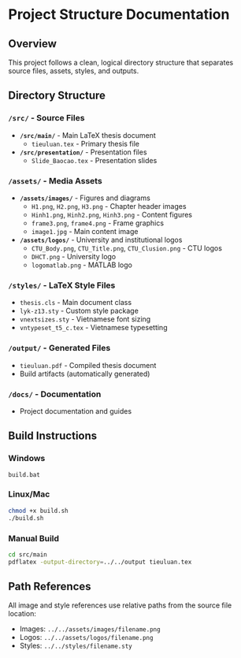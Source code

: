 # Project Structure Documentation

## Overview
This project follows a clean, logical directory structure that separates source files, assets, styles, and outputs.

## Directory Structure

### `/src/` - Source Files
- **`/src/main/`** - Main LaTeX thesis document
  - `tieuluan.tex` - Primary thesis file
- **`/src/presentation/`** - Presentation files
  - `Slide_Baocao.tex` - Presentation slides

### `/assets/` - Media Assets
- **`/assets/images/`** - Figures and diagrams
  - `H1.png`, `H2.png`, `H3.png` - Chapter header images
  - `Hinh1.png`, `Hinh2.png`, `Hinh3.png` - Content figures
  - `frame3.png`, `frame4.png` - Frame graphics
  - `image1.jpg` - Main content image
- **`/assets/logos/`** - University and institutional logos
  - `CTU_Body.png`, `CTU_Title.png`, `CTU_Clusion.png` - CTU logos
  - `DHCT.png` - University logo
  - `logomatlab.png` - MATLAB logo

### `/styles/` - LaTeX Style Files
- `thesis.cls` - Main document class
- `lyk-z13.sty` - Custom style package
- `vnextsizes.sty` - Vietnamese font sizing
- `vntypeset_t5_c.tex` - Vietnamese typesetting

### `/output/` - Generated Files
- `tieuluan.pdf` - Compiled thesis document
- Build artifacts (automatically generated)

### `/docs/` - Documentation
- Project documentation and guides

## Build Instructions

### Windows
```batch
build.bat
```

### Linux/Mac
```bash
chmod +x build.sh
./build.sh
```

### Manual Build
```bash
cd src/main
pdflatex -output-directory=../../output tieuluan.tex
```

## Path References
All image and style references use relative paths from the source file location:
- Images: `../../assets/images/filename.png`
- Logos: `../../assets/logos/filename.png`
- Styles: `../../styles/filename.sty`
